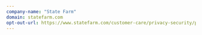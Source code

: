 ```yaml
---
company-name: "State Farm"
domain: statefarm.com
opt-out-url: https://www.statefarm.com/customer-care/privacy-security/privacy
---
```





